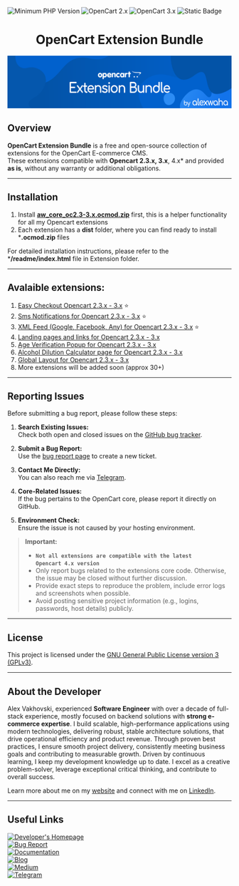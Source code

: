 ![Minimum PHP Version](https://img.shields.io/badge/php-%3E%3D%207.4-8892BF.svg?style=flat-square)
![OpenCart 2.x](https://img.shields.io/badge/OpenCart-2.3.x-blue)  ![OpenCart 3.x](https://img.shields.io/badge/OpenCart-3.x-blue)
![Static Badge](https://img.shields.io/badge/7%20-%20gray?label=Modules%20count&labelColor=green)

# <center>OpenCart Extension Bundle</center>
![OpenCart Extension Bundle by alexwaha](opencart-bundle.png "OpenCart Extension Bundle by alexwaha")

## Overview

**OpenCart Extension Bundle** is a free and open-source collection of extensions for the OpenCart E-commerce CMS.  
These extensions compatible with **Opencart 2.3.x, 3.x**, 4.x* and provided **as is**, without any warranty or additional obligations.

---

## Installation

1. Install **[aw_core_oc2.3-3.x.ocmod.zip](https://github.com/AlexWaha/opencart-bundle/blob/master/Core/dist/aw_core_oc2.3_3.x.ocmod.zip)** first, this is a helper functionality for all my Opencart extensions
2. Each extension has a **dist** folder, where you can find ready to install ***.ocmod.zip** files

For detailed installation instructions, please refer to the ***/readme/index.html** file in Extension folder.

---
## Avalaible extensions:

1. [Easy Checkout Opencart 2.3.x - 3.x](https://github.com/AlexWaha/opencart-bundle/blob/master/easy-checkout/dist/aw_easy_checkout_oc2.3-3.x.ocmod.zip) ⭐
2. [Sms Notifications for Opencart 2.3.x - 3.x](https://github.com/AlexWaha/opencart-bundle/tree/master/sms-notifications/dist/aw_sms_notify_oc2.3-3.x.ocmod.zip) ⭐
3. [XML Feed (Google, Facebook, Any) for Opencart 2.3.x - 3.x](https://github.com/AlexWaha/opencart-bundle/blob/master/xml-feed/dist/aw_xml_feed_oc2.3-3.x.ocmod.zip) ⭐
4. [Landing pages and links for Opencart 2.3.x - 3.x](https://github.com/AlexWaha/opencart-bundle/blob/master/landing-pages/dist/aw_landing_pages_oc2.3-3.x.ocmod.zip)
5. [Age Verification Popup for Opencart 2.3.x - 3.x](https://github.com/AlexWaha/opencart-bundle/blob/master/age-verification/dist/aw_age_verification_oc2.3-3.x.ocmod.zip)
6. [Alcohol Dilution Calculator page for Opencart 2.3.x - 3.x](https://github.com/AlexWaha/opencart-bundle/blob/master/moonshine-calc/dist/aw_moonshine_calculator_oc2.3-3.x.ocmod.zip)
7. [Global Layout for Opencart 2.3.x - 3.x](https://github.com/AlexWaha/opencart-bundle/blob/master/global-layout/dist/aw_global_layout_oc2.3-3x.ocmod.zip)
8. More extensions will be added soon (approx 30+)
---

## Reporting Issues

Before submitting a bug report, please follow these steps:

1. **Search Existing Issues:**  
   Check both open and closed issues on the [GitHub bug tracker](https://github.com/alexwaha/opencart-bundle/issues).

2. **Submit a Bug Report:**  
   Use the [bug report page](https://alexwaha.com/bug-report) to create a new ticket.

3. **Contact Me Directly:**  
   You can also reach me via [Telegram](https://t.me/alexwaha_dev).

4. **Core-Related Issues:**  
   If the bug pertains to the OpenCart core, please report it directly on GitHub.

5. **Environment Check:**  
   Ensure the issue is not caused by your hosting environment.

> **Important:**
> - **<code>Not all extensions are compatible with the latest Opencart 4.x version</code>**
> - Only report bugs related to the extensions core code. Otherwise, the issue may be closed without further discussion.
> - Provide exact steps to reproduce the problem, include error logs and screenshots when possible.
> - Avoid posting sensitive project information (e.g., logins, passwords, host details) publicly.

---

## License

This project is licensed under the [GNU General Public License version 3 (GPLv3)](https://github.com/alexwaha/opencart-bundle/blob/master/LICENSE).

---

## About the Developer

Alex Vakhovski, experienced **Software Engineer** with over a decade of full-stack experience, mostly focused on backend
solutions with **strong e-commerce expertise**. I build scalable, high-performance applications using modern
technologies, delivering robust, stable architecture solutions, that drive operational efficiency and product
revenue. Through proven best practices, I ensure smooth project delivery, consistently meeting business
goals and contributing to measurable growth. Driven by continuous learning, I keep my development
knowledge up to date. I excel as a creative problem-solver, leverage exceptional critical thinking, and
contribute to overall success.

Learn more about me on my [website](https://alexwaha.com) and connect with me on [LinkedIn](https://www.linkedin.com/in/alexwaha).

---

## Useful Links

[![Developer's Homepage](https://img.shields.io/badge/Developer%27s%20Homepage-alexwaha.com-blue)](https://alexwaha.com)  
[![Bug Report](https://img.shields.io/badge/Bug%20Report-alexwaha.com/bug--report-red)](https://alexwaha.com/bug-report)  
[![Documentation](https://img.shields.io/badge/Documentation-alexwaha.com/docs-brightgreen)](https://alexwaha.com/docs)  
[![Blog](https://img.shields.io/badge/Blog-alexwaha.com/blog-orange)](https://alexwaha.com/blog)  
[![Medium](https://img.shields.io/badge/Medium-@mr.alexwaha-blueviolet)](https://medium.com/@mr.alexwaha)  
[![Telegram](https://img.shields.io/badge/Telegram-alexwaha_dev-9cf)](https://t.me/alexwaha_dev)

